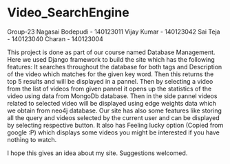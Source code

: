 # Video_SearchEngine
Group-23 
Nagasai Bodepudi - 140123011
Vijay Kumar - 140123042
Sai Teja - 140123040
Charan - 140123004

This project is done as part of our course named Database Management. Here we used Django framework to build the site which has the following features: It searches throughout the database for both tags and Description of the video which matches for the given key word. Then this returns the top 5 results and will be displayed in a pannel. Then by selecting a video from the list of videos from given pannel it opens up the statistics of the video using data from MongoDb database. Then in the side pannel videos related to selected video will be displayed using edge weights data which we obtain from neo4j database. Our site has also some features like storing all the query and videos selected by the current user and can be displayed by selecting respective button. It also has Feeling lucky option (Copied from google :P) which displays some videos you might be interested if you have nothing to watch.

I hope this gives an idea about my site. Suggestions welcomed.
